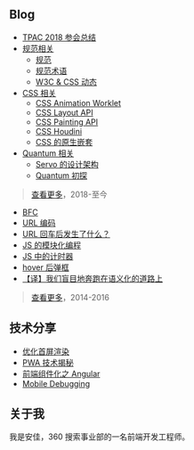 ## Blog

- [TPAC 2018 参会总结](https://github.com/anjia/blog/issues/28)
- [规范相关](https://github.com/anjia/blog/labels/w3c)
    - [规范](https://github.com/anjia/blog/issues/17)
    - [规范术语](https://github.com/anjia/blog/issues/18)
    - [W3C & CSS 动态](https://github.com/anjia/blog/issues/19)
- [CSS 相关](https://github.com/anjia/blog/labels/css)
    - [CSS Animation Worklet](https://github.com/anjia/blog/issues/24)
    - [CSS Layout API](https://github.com/anjia/blog/issues/26)
    - [CSS Painting API](https://github.com/anjia/blog/issues/21)
    - [CSS Houdini](https://github.com/anjia/blog/issues/23)
    - [CSS 的原生嵌套](https://github.com/anjia/blog/issues/1)
- [Quantum 相关](https://github.com/anjia/blog/labels/servo)
    - [Servo 的设计架构](https://github.com/anjia/blog/issues/3)
    - [Quantum 初探](https://github.com/anjia/blog/issues/2)

> [查看更多](https://github.com/anjia/blog/issues)，2018-至今

- [BFC](http://anjia.github.io/2015/11/24/css_bfc/)
- [URL 编码](http://anjia.github.io/2015/04/15/jsURIEncode/)
- [URL 回车后发生了什么？](http://anjia.github.io/2014/08/13/webUrl/)
- [JS 的模块化编程](http://anjia.github.io/2015/05/15/js_module_1_basic/)
- [JS 中的计时器](http://anjia.github.io/2015/04/18/js_timer/)
- [hover 后弹框](http://anjia.github.io/2015/01/30/code_hover_pop/)
- [【译】我们盲目地奔跑在语义化的道路上](http://www.cnblogs.com/figure79/p/3506350.html)

> [查看更多](http://anjia.github.io/)，2014-2016

## 技术分享

- [优化首屏渲染](https://ppt.baomitu.com/d/b07ccafd#/1)
- [PWA 技术揭秘](https://ppt.baomitu.com/d/569cf4e7#/1)
- [前端组件化之 Angular](https://ppt.baomitu.com/d/b825c5a2)
- [Mobile Debugging](https://ppt.baomitu.com/d/70c89f08)

## 关于我

我是安佳，360 搜索事业部的一名前端开发工程师。
